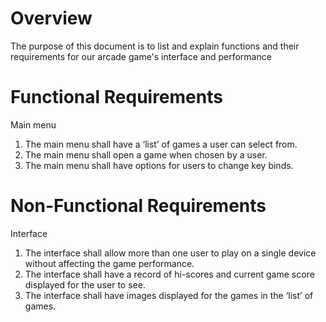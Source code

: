 # Overview 
The purpose of this document is to list and explain functions and their requirements for our arcade game's interface and performance
 
# Functional Requirements 
 Main menu 
 1. The main menu shall have a ‘list’ of games a user can select from. 
 2. The main menu shall open a game when chosen by a user.
 3. The main menu shall have options for users to change key binds.

# Non-Functional Requirements 
 Interface
 1. The interface shall allow more than one user to play on a single device         
    without affecting the game performance.
 2. The interface shall have a record of hi-scores and current game score 	              
    displayed for the user to see. 
 3. The interface shall have images displayed for the games in the ‘list’ of          
    games. 

